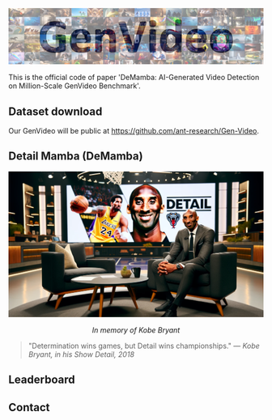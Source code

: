 ![](figs/tab_fig.jpg)

This is the official code of paper 'DeMamba: AI-Generated Video Detection on Million-Scale GenVideo Benchmark'.

## Dataset download
Our GenVideo will be public at https://github.com/ant-research/Gen-Video.

## Detail Mamba (DeMamba)

![](figs/logo.png)
<p align="center"><em>In memory of Kobe Bryant</em></p>

> "Determination wins games, but Detail wins championships." — *Kobe Bryant, in his Show Detail, 2018*



## Leaderboard



## Contact
